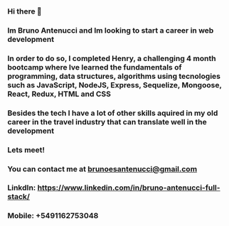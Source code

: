 ### Hi there 👋
### Im Bruno Antenucci and Im looking to start a career in web development
### In order to do so, I completed Henry, a challenging 4 month bootcamp where Ive learned the fundamentals of programming, data structures, algorithms using tecnologies such as JavaScript, NodeJS, Express, Sequelize, Mongoose, React, Redux, HTML and CSS
### Besides the tech I have a lot of other skills aquired in my old career in the travel industry that can translate well in the development
### Lets meet!
### You can contact me at brunoesantenucci@gmail.com 
### LinkdIn: https://www.linkedin.com/in/bruno-antenucci-full-stack/
### Mobile: +5491162753048

<!--
**BrunoAntenucci/BrunoAntenucci** is a ✨ _special_ ✨ repository because its `README.md` (this file) appears on your GitHub profile.

Here are some ideas to get you started:

- 🔭 I’m currently working on ...
- 🌱 I’m currently learning ...
- 👯 I’m looking to collaborate on ...
- 🤔 I’m looking for help with ...
- 💬 Ask me about ...
- 📫 How to reach me: ...
- 😄 Pronouns: ...
- ⚡ Fun fact: ...
-->
